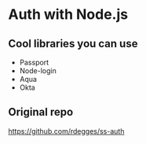 # Auth with Node.js

## Cool libraries you can use
- Passport
- Node-login
- Aqua
- Okta

## Original repo
https://github.com/rdegges/ss-auth
